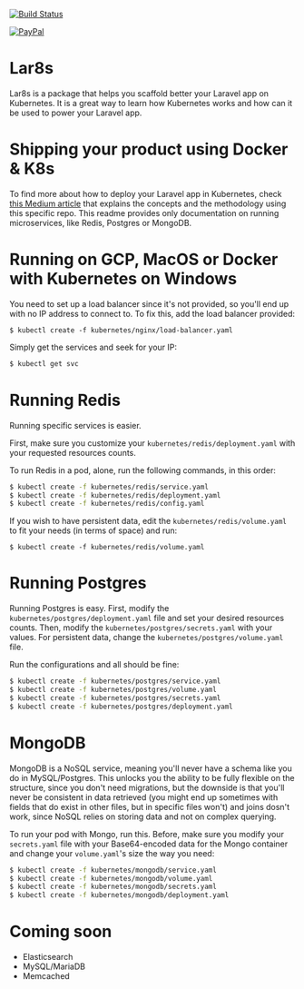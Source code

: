 [![Build Status](https://travis-ci.org/rennokki/lar8s.svg?branch=master)](https://travis-ci.org/rennokki/lar8s)

[![PayPal](https://img.shields.io/badge/PayPal-donate-blue.svg)](https://paypal.me/rennokki)

# Lar8s
Lar8s is a package that helps you scaffold better your Laravel app on Kubernetes. It is a great way to learn how Kubernetes works and how can it be used to power your Laravel app.

# Shipping your product using Docker & K8s
To find more about how to deploy your Laravel app in Kubernetes, check [this Medium article](https://medium.com/@alexrenoki/run-laravel-on-kubernetes-5259188b10ca) that explains the concepts and the methodology using this specific repo.
This readme provides only documentation on running microservices, like Redis, Postgres or MongoDB.

# Running on GCP, MacOS or Docker with Kubernetes on Windows
You need to set up a load balancer since it's not provided, so you'll end up with no IP address to connect to. To fix this, add the load balancer provided:
```
$ kubectl create -f kubernetes/nginx/load-balancer.yaml
```

Simply get the services and seek for your IP:
```bash
$ kubectl get svc
```

# Running Redis
Running specific services is easier. 

First, make sure you customize your `kubernetes/redis/deployment.yaml` with your requested resources counts.

To run Redis in a pod, alone, run the following commands, in this order:
```bash
$ kubectl create -f kubernetes/redis/service.yaml
$ kubectl create -f kubernetes/redis/deployment.yaml
$ kubectl create -f kubernetes/redis/config.yaml
```

If you wish to have persistent data, edit the `kubernetes/redis/volume.yaml` to fit your needs (in terms of space) and run:
```
$ kubectl create -f kubernetes/redis/volume.yaml
```

# Running Postgres
Running Postgres is easy. First, modify the `kubernetes/postgres/deployment.yaml` file and set your desired resources counts. Then, modify the `kubernetes/postgres/secrets.yaml` with your values. For persistent data, change the `kubernetes/postgres/volume.yaml` file.

Run the configurations and all should be fine:
```bash
$ kubectl create -f kubernetes/postgres/service.yaml
$ kubectl create -f kubernetes/postgres/volume.yaml
$ kubectl create -f kubernetes/postgres/secrets.yaml
$ kubectl create -f kubernetes/postgres/deployment.yaml
```

# MongoDB
MongoDB is a NoSQL service, meaning you'll never have a schema like you do in MySQL/Postgres. This unlocks you the ability to be fully flexible on the structure, since you don't need migrations, but the downside is that you'll never be consistent in data retrieved (you might end up sometimes with fields that do exist in other files, but in specific files won't) and joins dosn't work, since NoSQL relies on storing data and not on complex querying.

To run your pod with Mongo, run this. Before, make sure you modify your `secrets.yaml` file with your Base64-encoded data for the Mongo container and change your `volume.yaml`'s size the way you need:
```bash
$ kubectl create -f kubernetes/mongodb/service.yaml
$ kubectl create -f kubernetes/mongodb/volume.yaml
$ kubectl create -f kubernetes/mongodb/secrets.yaml
$ kubectl create -f kubernetes/mongodb/deployment.yaml
```

# Coming soon
* Elasticsearch
* MySQL/MariaDB
* Memcached
